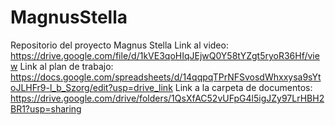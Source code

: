 # MagnusStella

Repositorio del proyecto Magnus Stella
Link al video: https://drive.google.com/file/d/1kVE3qoHIqJEjwQ0Y58tYZgt5ryoR36Hf/view
Link al plan de trabajo: https://docs.google.com/spreadsheets/d/14qqpqTPrNFSvosdWhxxysa9sYtoJLHFr9-l_b_Szorg/edit?usp=drive_link
Link a la carpeta de documentos: https://drive.google.com/drive/folders/1QsXfAC52vUFpG4l5igJZy97LrHBH2BR1?usp=sharing
